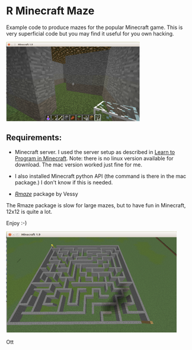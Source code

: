 # R Minecraft Maze

Example code to produce mazes for the popular Minecraft game.  This is
very superficial code but you may find it useful for you own hacking.

<img src="inside_maze.png" width="360px">

## Requirements:

* Minecraft server.  I used the server setup as described in
  [Learn to Program in Minecraft](https://www.nostarch.com/download/LTPWM_ch01_update_online.pdf).
  Note: there is no linux version available for download.  The mac
  version worked just fine for me.
  
* I also installed Minecraft python API (the command is there in the
  mac package.)  I don't know if this is needed.
  
* [_Rmaze_](https://github.com/Vessy/Rmaze) package by Vessy

The Rmaze package is slow for large mazes, but to have fun in
Minecraft, 12x12 is quite a lot.

Enjoy :-)

<img src="maze_from_above.png" width="460px">

Ott

